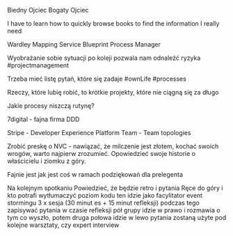 Biedny Ojciec Bogaty Ojciec

I have to learn how to quickly browse books to find the information I really need

Wardley Mapping
Service Blueprint
Process Manager

Wyobrażanie sobie sytuacji po koleji pozwala nam odnaleźć ryzyka #projectmanagement

Trzeba mieć listę pytań, które się zadaje #ownLife #processes

Rzeczy, które lubię robić, to krótkie projekty, które nie ciągną się za długo

Jakie procesy niszczą rutynę?

7digital - fajna firma DDD

Stripe - Developer Experience
Platform Team - Team topologies

Zrobić preskę o NVC - nawiązać, że milczenie jest złotem, kochać swoich wrogów, warto najpierw zrozumieć. Opowiedzieć swoje historie o właścicielu i ziomku z góry.

Fajnie jest jak jest coś w ramach podziękowań dla prelegenta

Na kolejnym spotkaniu
Powiedzieć, że będzie retro i pytania
Ręce do góry i kto potrafi wytłumaczyć poziom kodu ten idzie jako facylitator event stormingu
3 x sesja (30 minut es + 15 minut refleksji) podczas tego zapisywać pytania
w czasie refleksji pół grupy idzie w prawo i rozmawia o tym co wyszło, potem druga połowa idzie w lewo
pytania zostaną użyte pod kolejne warsztaty, czy expert interview
